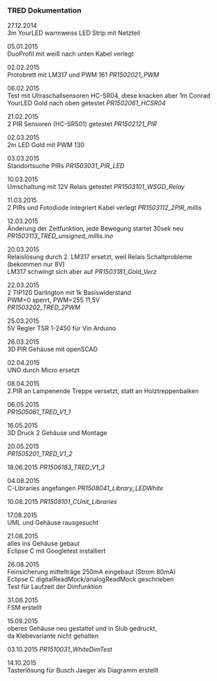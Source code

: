 ### TRED Dokumentation

27.12.2014  
3m YourLED warmweiss LED Strip mit Netzteil

05.01.2015  
DuoProfil mit weiß nach unten
Kabel verlegt

02.02.2015  
Protobrett mit LM317 und PWM 161
*PR1502021_PWM*

06.02.2015  
Test mit Ultraschallsensoren HC-SR04, diese knacken aber
1m Conrad YourLED Gold nach oben getestet
*PR1502061_HCSR04*

21.02.2015  
2 PIR Sensoren (HC-SR501) getestet
*PR1502121_PIR*

02.03.2015  
2m LED Gold mit PWM 130

03.03.2015  
Standortsuche PIRs
*PR1503031_PIR_LED*

10.03.2015  
Umschaltung mit 12V Relais getestet
*PR1503101_WSGD_Relay*

11.03.2015  
2 PIRs und Fotodiode integriert
Kabel verlegt
*PR1503112_2PIR_millis*

12.03.2015  
Änderung der Zeitfunktion, jede Bewegung startet 30sek neu  
*PR1503113_TRED_unsigned_millis.ino*

20.03.2015  
Relaislösung durch 2. LM317 ersetzt, weil Relais Schaltprobleme (bekommen nur 8V)  
LM317 schwingt sich aber auf
*PR1503181_Gold_Verz*

22.03.2015  
2 TIP120 Darlington mit 1k Basiswiderstand  
PWM=0 sperrt, PWM=255 11,5V  
*PR1503202_TRED_2PWM*

25.03.2015  
5V Regler TSR 1-2450 für Vin Arduino  

26.03.2015  
3D PIR Gehäuse mit openSCAD  

02.04.2015  
UNO durch Micro ersetzt

08.04.2015  
2.PIR an Lampenende Treppe versetzt, statt an Holztreppenbalken

06.05.2015  
*PR1505061_TRED_V1_1*

16.05.2015  
3D Druck 2 Gehäuse und Montage

20.05.2015   
*PR1505201_TRED_V1_2*

18.06.2015
*PR1506183_TRED_V1_3*

04.08.2015  
C-Libraries angefangen
*PR1508041_Library_LEDWhite*

10.08.2015
*PR1508101_CUnit_Libraries*

17.08.2015  
UML und Gehäuse rausgesucht

21.08.2015  
alles ins Gehäuse gebaut  
Eclipse C mit Googletest installiert

26.08.2015  
Feinsicherung mittelträge 250mA eingebaut (Strom 80mA)  
Eclipse C digitalReadMock/analogReadMock geschrieben  
Test für Laufzeit der Dimfunktion

31.08.2015  
FSM erstellt

15.09.2015  
oberes Gehäuse neu gestaltet und in Slub gedruckt,   
da Klebevariante nicht gehalten

03.10.2015
*PR1510031_WhiteDimTest*

14.10.2015  
Tasterlösung für Busch Jaeger als Diagramm erstellt